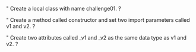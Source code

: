 " Create a local class with name challenge01.
?

" Create a method called constructor and set two import parameters called v1 and v2.
?

" Create two attributes called _v1 and _v2 as the same data type as v1 and v2.
?
